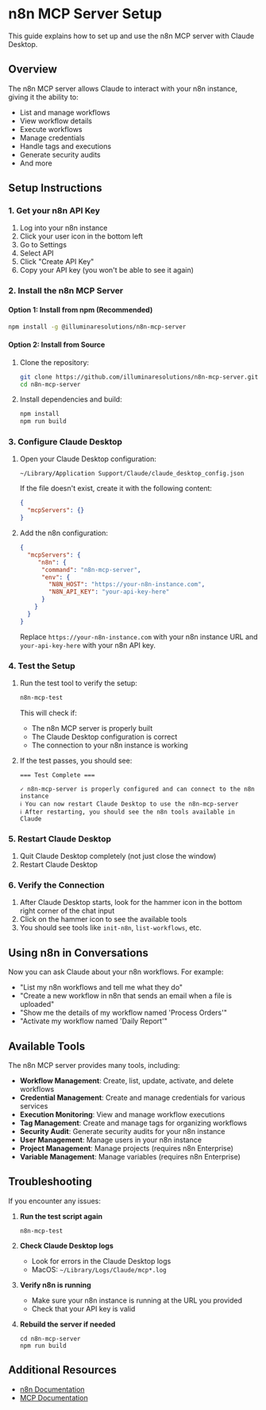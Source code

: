 # n8n MCP Server Setup

This guide explains how to set up and use the n8n MCP server with Claude Desktop.

## Overview

The n8n MCP server allows Claude to interact with your n8n instance, giving it the ability to:

- List and manage workflows
- View workflow details
- Execute workflows
- Manage credentials
- Handle tags and executions
- Generate security audits
- And more

## Setup Instructions

### 1. Get your n8n API Key

1. Log into your n8n instance
2. Click your user icon in the bottom left
3. Go to Settings
4. Select API
5. Click "Create API Key"
6. Copy your API key (you won't be able to see it again)

### 2. Install the n8n MCP Server

#### Option 1: Install from npm (Recommended)

```bash
npm install -g @illuminaresolutions/n8n-mcp-server
```

#### Option 2: Install from Source

1. Clone the repository:
   ```bash
   git clone https://github.com/illuminaresolutions/n8n-mcp-server.git
   cd n8n-mcp-server
   ```

2. Install dependencies and build:
   ```bash
   npm install
   npm run build
   ```

### 3. Configure Claude Desktop

1. Open your Claude Desktop configuration:
   ```
   ~/Library/Application Support/Claude/claude_desktop_config.json
   ```

   If the file doesn't exist, create it with the following content:
   ```json
   {
     "mcpServers": {}
   }
   ```

2. Add the n8n configuration:
   ```json
   {
     "mcpServers": {
        "n8n": {
         "command": "n8n-mcp-server",
         "env": {
           "N8N_HOST": "https://your-n8n-instance.com",
           "N8N_API_KEY": "your-api-key-here"
         }
       }
     }
   }
   ```

   Replace `https://your-n8n-instance.com` with your n8n instance URL and `your-api-key-here` with your n8n API key.

### 4. Test the Setup

1. Run the test tool to verify the setup:
   ```bash
   n8n-mcp-test
   ```

   This will check if:
   - The n8n MCP server is properly built
   - The Claude Desktop configuration is correct
   - The connection to your n8n instance is working

2. If the test passes, you should see:
   ```
   === Test Complete ===

   ✓ n8n-mcp-server is properly configured and can connect to the n8n instance
   ℹ You can now restart Claude Desktop to use the n8n-mcp-server
   ℹ After restarting, you should see the n8n tools available in Claude
   ```

### 5. Restart Claude Desktop

1. Quit Claude Desktop completely (not just close the window)
2. Restart Claude Desktop

### 6. Verify the Connection

1. After Claude Desktop starts, look for the hammer icon in the bottom right corner of the chat input
2. Click on the hammer icon to see the available tools
3. You should see tools like `init-n8n`, `list-workflows`, etc.

## Using n8n in Conversations

Now you can ask Claude about your n8n workflows. For example:

- "List my n8n workflows and tell me what they do"
- "Create a new workflow in n8n that sends an email when a file is uploaded"
- "Show me the details of my workflow named 'Process Orders'"
- "Activate my workflow named 'Daily Report'"

## Available Tools

The n8n MCP server provides many tools, including:

- **Workflow Management**: Create, list, update, activate, and delete workflows
- **Credential Management**: Create and manage credentials for various services
- **Execution Monitoring**: View and manage workflow executions
- **Tag Management**: Create and manage tags for organizing workflows
- **Security Audit**: Generate security audits for your n8n instance
- **User Management**: Manage users in your n8n instance
- **Project Management**: Manage projects (requires n8n Enterprise)
- **Variable Management**: Manage variables (requires n8n Enterprise)

## Troubleshooting

If you encounter any issues:

1. **Run the test script again**
   ```
   n8n-mcp-test
   ```

2. **Check Claude Desktop logs**
   - Look for errors in the Claude Desktop logs
   - MacOS: `~/Library/Logs/Claude/mcp*.log`

3. **Verify n8n is running**
   - Make sure your n8n instance is running at the URL you provided
   - Check that your API key is valid

4. **Rebuild the server if needed**
   ```
   cd n8n-mcp-server
   npm run build
   ```

## Additional Resources

- [n8n Documentation](https://docs.n8n.io)
- [MCP Documentation](https://modelcontextprotocol.io)
